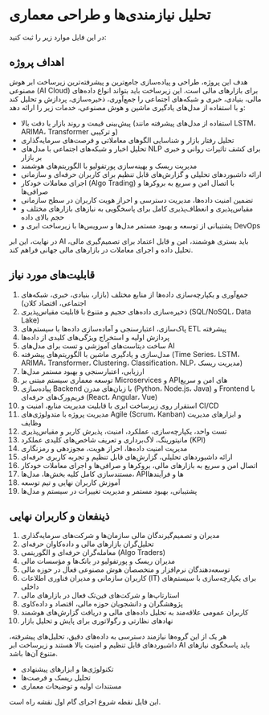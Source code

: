 # تحلیل نیازمندی‌ها و طراحی معماری

در این فایل موارد زیر را ثبت کنید:

## اهداف پروژه

هدف این پروژه، طراحی و پیاده‌سازی جامع‌ترین و پیشرفته‌ترین زیرساخت ابر هوش مصنوعی (AI Cloud) برای بازارهای مالی است. این زیرساخت باید بتواند انواع داده‌های مالی، بنیادی، خبری و شبکه‌های اجتماعی را جمع‌آوری، ذخیره‌سازی، پردازش و تحلیل کند و با استفاده از مدل‌های یادگیری ماشین و هوش مصنوعی، خدمات زیر را ارائه دهد:

- پیش‌بینی قیمت و روند بازار با دقت بالا (استفاده از مدل‌های پیشرفته مانند LSTM، ARIMA، Transformer و ترکیبی)
- تحلیل رفتار بازار و شناسایی الگوهای معاملاتی و فرصت‌های سرمایه‌گذاری
- تحلیل اخبار و شبکه‌های اجتماعی با مدل‌های NLP برای کشف تاثیرات روانی و خبری بر بازار
- مدیریت ریسک و بهینه‌سازی پورتفولیو با الگوریتم‌های هوشمند
- ارائه داشبوردهای تحلیلی و گزارش‌های قابل تنظیم برای کاربران حرفه‌ای و سازمانی
- اجرای معاملات خودکار (Algo Trading) با اتصال امن و سریع به بروکرها و صرافی‌ها
- تضمین امنیت داده‌ها، مدیریت دسترسی و احراز هویت کاربران در سطح سازمانی
- مقیاس‌پذیری و انعطاف‌پذیری کامل برای پاسخگویی به نیازهای بازارهای مختلف و حجم بالای داده
- پشتیبانی از توسعه و بهبود مستمر مدل‌ها و سرویس‌ها با زیرساخت ابری و DevOps

در نهایت، این ابر AI باید بستری هوشمند، امن و قابل اعتماد برای تصمیم‌گیری مالی، تحلیل داده و اجرای معاملات در بازارهای مالی جهانی فراهم کند.

## قابلیت‌های مورد نیاز

1. جمع‌آوری و یکپارچه‌سازی داده‌ها از منابع مختلف (بازار، بنیادی، خبری، شبکه‌های اجتماعی، اقتصاد کلان)
2. ذخیره‌سازی داده‌های حجیم و متنوع با قابلیت مقیاس‌پذیری (SQL/NoSQL، Data Lake)
3. پاک‌سازی، اعتبارسنجی و آماده‌سازی داده‌ها با سیستم‌های ETL پیشرفته
4. پردازش اولیه و استخراج ویژگی‌های کلیدی از داده‌ها
5. ساخت دیتاست‌های آموزشی و تست برای مدل‌های AI
6. مدل‌سازی و یادگیری ماشین با الگوریتم‌های پیشرفته (Time Series، LSTM، ARIMA، Transformer، Clustering، Classification، NLP، مدیریت ریسک)
7. ارزیابی، اعتبارسنجی و بهبود مستمر مدل‌ها
8. توسعه معماری سیستم مبتنی بر Microservices و APIهای امن و سریع
9. پیاده‌سازی Backend با زبان‌های مدرن (Python، Node.js، Java) و Frontend با فریم‌ورک‌های حرفه‌ای (React، Angular، Vue)
10. استقرار روی زیرساخت ابری با قابلیت مدیریت منابع، امنیت و CI/CD
11. مدیریت پروژه با متدولوژی‌های Agile (Scrum، Kanban) و ابزارهای مدیریت وظایف
12. تست واحد، یکپارچه‌سازی، عملکرد، امنیت، پذیرش کاربر و مقیاس‌پذیری
13. مانیتورینگ، لاگ‌برداری و تعریف شاخص‌های کلیدی عملکرد (KPI)
14. مدیریت امنیت داده‌ها، احراز هویت، مجوزدهی و رمزنگاری
15. ارائه داشبوردهای تحلیلی، گزارش‌های قابل تنظیم و تجربه کاربری حرفه‌ای
16. اتصال امن و سریع به بازارهای مالی، بروکرها و صرافی‌ها و اجرای معاملات خودکار
17. مستندسازی کامل کلیه بخش‌ها، مدل‌ها، APIها و فرآیندها
18. آموزش کاربران نهایی و تیم توسعه
19. پشتیبانی، بهبود مستمر و مدیریت تغییرات در سیستم و مدل‌ها

## ذینفعان و کاربران نهایی

1. مدیران و تصمیم‌گیرندگان مالی سازمان‌ها و شرکت‌های سرمایه‌گذاری
2. تحلیل‌گران بازارهای مالی و داده‌کاوان حرفه‌ای
3. معامله‌گران حرفه‌ای و الگوریتمی (Algo Traders)
4. مدیران ریسک و پورتفولیو در بانک‌ها و مؤسسات مالی
5. توسعه‌دهندگان نرم‌افزار و متخصصان هوش مصنوعی فعال در حوزه مالی
6. کاربران سازمانی و مدیران فناوری اطلاعات (IT) برای یکپارچه‌سازی با سیستم‌های داخلی
7. استارتاپ‌ها و شرکت‌های فین‌تک فعال در بازارهای مالی
8. پژوهشگران و دانشجویان حوزه مالی، اقتصاد و داده‌کاوی
9. کاربران عمومی علاقه‌مند به تحلیل داده‌های مالی و دریافت گزارش‌های هوشمند
10. نهادهای نظارتی و رگولاتوری برای پایش و تحلیل بازار

هر یک از این گروه‌ها نیازمند دسترسی به داده‌های دقیق، تحلیل‌های پیشرفته، داشبوردهای قابل تنظیم و امنیت بالا هستند و زیرساخت ابر AI باید پاسخگوی نیازهای متنوع آن‌ها باشد.
- تکنولوژی‌ها و ابزارهای پیشنهادی
- تحلیل ریسک و فرصت‌ها
- مستندات اولیه و توضیحات معماری

این فایل نقطه شروع اجرای گام اول نقشه راه است.

